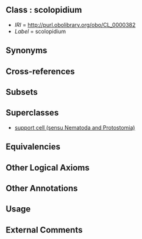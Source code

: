 
## Class : scolopidium

 * *IRI* = http://purl.obolibrary.org/obo/CL_0000382
 * *Label* = scolopidium

## Synonyms


## Cross-references


## Subsets


## Superclasses

 * [support cell (sensu Nematoda and Protostomia)](../../CL/78/CL_0000378.md)

## Equivalencies


## Other Logical Axioms


## Other Annotations


## Usage


## External Comments


